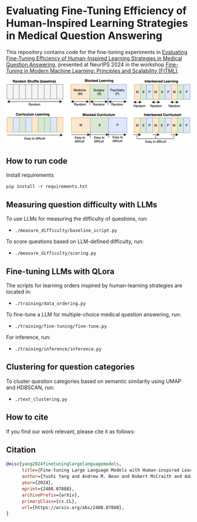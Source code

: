 # Evaluating Fine-Tuning Efficiency of Human-Inspired Learning Strategies in Medical Question Answering

This repository contains code for the fine-tuning experiments in [Evaluating Fine-Tuning Efficiency of Human-Inspired Learning Strategies in Medical Question Answering](https://arxiv.org/abs/2408.07888), presented at NeurIPS 2024 in the workshop [Fine-Tuning in Modern Machine Learning: Principles and Scalability (FITML)](https://sites.google.com/view/neurips2024-ftw).

![Fine-tuning with human-inspired learning strategies](learning_orders.png)


## How to run code

Install requirements

```
pip install -r requirements.txt
```

## Measuring question difficulty with LLMs

To use LLMs for measuring the difficulty of questions, run:
- `./measure_difficulty/baseline_script.py`

To score questions based on LLM-defined difficulty, run:
- `./measure_difficulty/scoring.py`

## Fine-tuning LLMs with QLora

The scripts for learning orders inspired by human-learning strategies are located in:
- `./training/data_ordering.py`

To fine-tune a LLM for multiple-choice medical question answering, run:
- `./training/fine-tuning/fine-tune.py`

For inference, run:
- `./training/inference/inference.py`

## Clustering for question categories

To cluster question categories based on semantic similarity using UMAP and HDBSCAN, run:
- `./text_clustering.py`

## How to cite

If you find our work relevant, please cite it as follows:

## Citation
```bibtex
@misc{yang2024finetuninglargelanguagemodels,
      title={Fine-tuning Large Language Models with Human-inspired Learning Strategies in Medical Question Answering}, 
      author={Yushi Yang and Andrew M. Bean and Robert McCraith and Adam Mahdi},
      year={2024},
      eprint={2408.07888},
      archivePrefix={arXiv},
      primaryClass={cs.CL},
      url={https://arxiv.org/abs/2408.07888}, 
}
```


